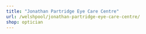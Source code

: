 ```yaml
---
title: "Jonathan Partridge Eye Care Centre"
url: /welshpool/jonathan-partridge-eye-care-centre/
shop: optician
---
```

